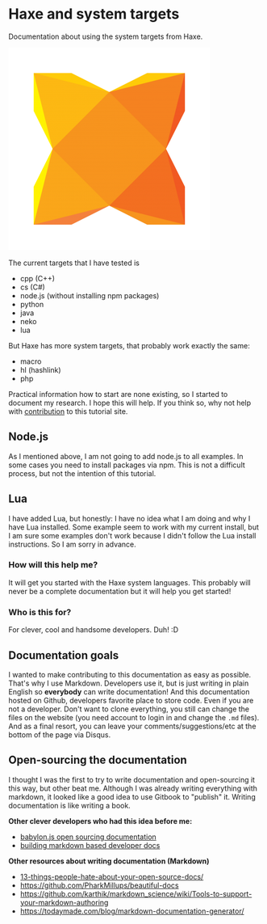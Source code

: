 # Haxe and system targets

Documentation about using the system targets from Haxe.

![](img/haxe_logo.png)

The current targets that I have tested is

- cpp (C++)
- cs (C#)
- node.js (without installing npm packages)
- python
- java
- neko
- lua

But Haxe has more system targets, that probably work exactly the same:

- macro
- hl (hashlink)
- php

Practical information how to start are none existing, so I started to document my research.
I hope this will help. If you think so, why not help with [contribution](contribute.md) to this tutorial site.

## Node.js

As I mentioned above, I am not going to add node.js to all examples.
In some cases you need to install packages via npm.
This is not a difficult process, but not the intention of this tutorial.

## Lua

I have added Lua, but honestly: I have no idea what I am doing and why I have Lua installed.
Some example seem to work with my current install, but I am sure some examples don't work because I didn't follow the Lua install instructions.
So I am sorry in advance.

### How will this help me?

It will get you started with the Haxe system languages.
This probably will never be a complete documentation but it will help you get started!

### Who is this for?

For clever, cool and handsome developers. Duh! :D

## Documentation goals

I wanted to make contributing to this documentation as easy as possible.
That's why I use Markdown. Developers use it, but is just writing in plain English so **everybody** can write documentation!
And this documentation hosted on Github, developers favorite place to store code.
Even if you are not a developer. Don't want to clone everything, you still can change the files on the website (you need account to login in and change the `.md` files).
And as a final resort, you can leave your comments/suggestions/etc at the bottom of the page via Disqus.

## Open-sourcing the documentation

I thought I was the first to try to write documentation and open-sourcing it this way, but other beat me.
Although I was already writing everything with markdown, it looked like a good idea to use Gitbook to "publish" it. Writing documentation is like writing a book.

**Other clever developers who had this idea before me:**

- [babylon.js open sourcing documentation](https://github.com/BabylonJS/Documentation)
- [building markdown based developer docs](https://medium.com/code-stories/building-markdown-based-developer-docs-87c0317c56f7)

**Other resources about writing documentation (Markdown)**

- [13-things-people-hate-about-your-open-source-docs/](http://blog.smartbear.com/careers/13-things-people-hate-about-your-open-source-docs/)
- <https://github.com/PharkMillups/beautiful-docs>
- <https://github.com/karthik/markdown_science/wiki/Tools-to-support-your-markdown-authoring>
- <https://todaymade.com/blog/markdown-documentation-generator/>
